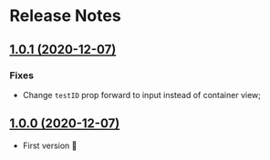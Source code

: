 # Release Notes

## [1.0.1 (2020-12-07)](https://github.com/magnetis/astro-native/releases/tag/v1.0.1)

### Fixes

- Change `testID` prop forward to input instead of container view;

## [1.0.0 (2020-12-07)](https://github.com/magnetis/astro-native/releases/tag/v1.0.0)

- First version :tada:
